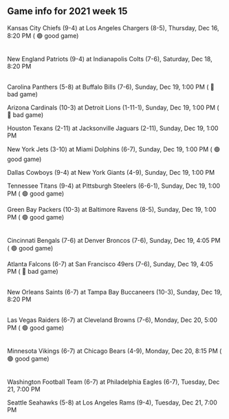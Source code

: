 ## Game info for 2021 week 15
Kansas City Chiefs (9-4) at Los Angeles Chargers (8-5), Thursday, Dec 16, 8:20 PM (	:green_circle: good game)

<br/>New England Patriots (9-4) at Indianapolis Colts (7-6), Saturday, Dec 18, 8:20 PM

<br/>Carolina Panthers (5-8) at Buffalo Bills (7-6), Sunday, Dec 19, 1:00 PM (	:red_circle: bad game)

Arizona Cardinals (10-3) at Detroit Lions (1-11-1), Sunday, Dec 19, 1:00 PM (	:red_circle: bad game)

Houston Texans (2-11) at Jacksonville Jaguars (2-11), Sunday, Dec 19, 1:00 PM

New York Jets (3-10) at Miami Dolphins (6-7), Sunday, Dec 19, 1:00 PM (	:green_circle: good game)

Dallas Cowboys (9-4) at New York Giants (4-9), Sunday, Dec 19, 1:00 PM

Tennessee Titans (9-4) at Pittsburgh Steelers (6-6-1), Sunday, Dec 19, 1:00 PM (	:green_circle: good game)

Green Bay Packers (10-3) at Baltimore Ravens (8-5), Sunday, Dec 19, 1:00 PM (	:green_circle: good game)

<br/>Cincinnati Bengals (7-6) at Denver Broncos (7-6), Sunday, Dec 19, 4:05 PM (	:green_circle: good game)

Atlanta Falcons (6-7) at San Francisco 49ers (7-6), Sunday, Dec 19, 4:05 PM (	:red_circle: bad game)

<br/>New Orleans Saints (6-7) at Tampa Bay Buccaneers (10-3), Sunday, Dec 19, 8:20 PM

<br/>Las Vegas Raiders (6-7) at Cleveland Browns (7-6), Monday, Dec 20, 5:00 PM (	:green_circle: good game)

<br/>Minnesota Vikings (6-7) at Chicago Bears (4-9), Monday, Dec 20, 8:15 PM (	:green_circle: good game)

<br/>Washington Football Team (6-7) at Philadelphia Eagles (6-7), Tuesday, Dec 21, 7:00 PM

Seattle Seahawks (5-8) at Los Angeles Rams (9-4), Tuesday, Dec 21, 7:00 PM

